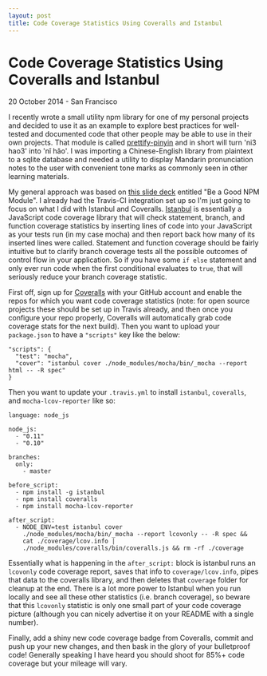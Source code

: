 ```yaml
---
layout: post
title: Code Coverage Statistics Using Coveralls and Istanbul
---
```


# Code Coverage Statistics Using Coveralls and Istanbul

<p class="meta">20 October 2014 - San Francisco</p>

I recently wrote a small utility npm library for one of my personal projects and decided to use it as an example to explore best practices for well-tested and documented code that other people may be able to use in their own projects. That module is called [prettify-pinyin](https://www.npmjs.org/package/prettify-pinyin) and in short will turn 'ni3 hao3' into 'nǐ hǎo'. I was importing a Chinese-English library from plaintext to a sqlite database and needed a utility to display Mandarin pronunciation notes to the user with convenient tone marks as commonly seen in other learning materials.

My general approach was based on [this slide deck](http://slidedeck.io/saintedlama/be-a-good-npm-module) entitled "Be a Good NPM Module". I already had the Travis-CI integration set up so I'm just going to focus on what I did with Istanbul and Coveralls. [Istanbul](http://gotwarlost.github.io/istanbul/) is essentially a JavaScript code coverage library that will check statement, branch, and function coverage statistics by inserting lines of code into your JavaScript as your tests run (in my case mocha) and then report back how many of its inserted lines were called. Statement and function coverage should be fairly intuitive but to clarify branch coverage tests all the possible outcomes of control flow in your application. So if you have some `if else` statement and only ever run code when the first conditional evaluates to `true`, that will seriously reduce your branch coverage statistic.

First off, sign up for [Coveralls](https://coveralls.io/) with your GitHub account and enable the repos for which you want code coverage statistics (note: for open source projects these should be set up in Travis already, and then once you configure your repo properly, Coveralls will automatically grab code coverage stats for the next build). Then you want to upload your `package.json` to have a `"scripts"` key like the below:

<pre><code>"scripts": {
  "test": "mocha",
  "cover": "istanbul cover ./node_modules/mocha/bin/_mocha --report html -- -R spec"
}
</code></pre>

Then you want to update your `.travis.yml` to install `istanbul`, `coveralls`, and `mocha-lcov-reporter` like so:

<pre><code>language: node_js

node_js:
  - "0.11"
  - "0.10"

branches:
  only:
    - master

before_script:
  - npm install -g istanbul
  - npm install coveralls
  - npm install mocha-lcov-reporter

after_script:
  - NODE_ENV=test istanbul cover
    ./node_modules/mocha/bin/_mocha --report lcovonly -- -R spec &&
    cat ./coverage/lcov.info |
    ./node_modules/coveralls/bin/coveralls.js && rm -rf ./coverage
</code></pre>

Essentially what is happening in the `after_script:` block is istanbul runs an `lcovonly` code coverage report, saves that info to `coverage/lcov.info`, pipes that data to the coveralls library, and then deletes that `coverage` folder for cleanup at the end. There is a lot more power to Istanbul when you run locally and see all these other statistics (i.e. branch coverage), so beware that this `lcovonly` statistic is only one small part of your code coverage picture (although you can nicely advertise it on your README with a single number).

Finally, add a shiny new code coverage badge from Coveralls, commit and push up your new changes, and then bask in the glory of your bulletproof code! Generally speaking I have heard you should shoot for 85%+ code coverage but your mileage will vary.
